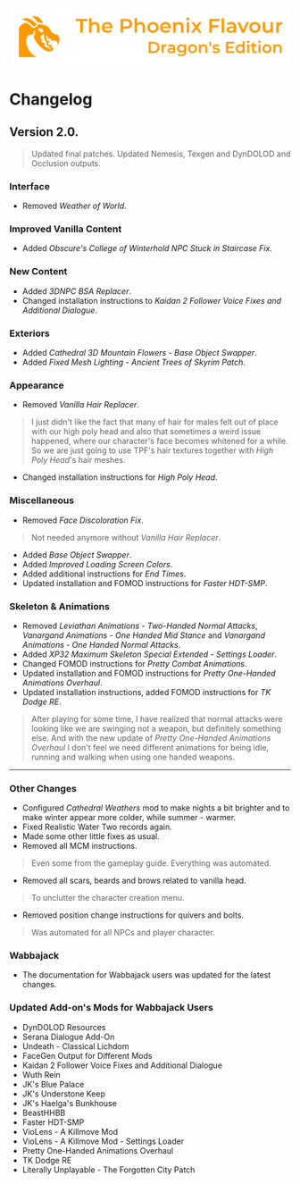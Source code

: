 ![image](images/Banner.png)

# Changelog

## Version 2.0.

> Updated final patches. Updated Nemesis, Texgen and DynDOLOD and Occlusion outputs.

### Interface

* Removed _Weather of World_.

### Improved Vanilla Content

* Added _Obscure's College of Winterhold NPC Stuck in Staircase Fix_.

### New Content

* Added _3DNPC BSA Replacer_.
* Changed installation instructions to _Kaidan 2 Follower Voice Fixes and Additional Dialogue_.

### Exteriors

* Added _Cathedral 3D Mountain Flowers - Base Object Swapper_.
* Added _Fixed Mesh Lighting - Ancient Trees of Skyrim Patch_.

### Appearance

* Removed _Vanilla Hair Replacer_.
> I just didn't like the fact that many of hair for males felt out of place with our high poly head and also that sometimes a weird issue happened, 
where our character's face becomes whitened for a while. So we are just going to use TPF's hair textures together with _High Poly Head_'s hair meshes.
* Changed installation instructions for _High Poly Head_.

### Miscellaneous

* Removed _Face Discoloration Fix_.
> Not needed anymore without _Vanilla Hair Replacer_.
* Added _Base Object Swapper_.
* Added _Improved Loading Screen Colors_.
* Added additional instructions for _End Times_.
* Updated installation and FOMOD instructions for _Faster HDT-SMP_.

### Skeleton & Animations

* Removed _Leviathan Animations - Two-Handed Normal Attacks_, _Vanargand Animations - One Handed Mid Stance_ and _Vanargand Animations - One Handed Normal Attacks_.
* Added _XP32 Maximum Skeleton Special Extended - Settings Loader_.
* Changed FOMOD instructions for _Pretty Combat Animations_.
* Updated installation and FOMOD instructions for _Pretty One-Handed Animations Overhaul_.
* Updated installation instructions, added FOMOD instructions for _TK Dodge RE_.
> After playing for some time, I have realized that normal attacks were looking like we are swinging not a weapon, but definitely something else. And with the new update of _Pretty One-Handed Animations Overhaul_ I don't feel we need different animations for being idle, running and walking when using one handed weapons.

---

### Other Changes

* Configured _Cathedral Weathers_ mod to make nights a bit brighter and to make winter appear more colder, while summer - warmer.
* Fixed Realistic Water Two records again.
* Made some other little fixes as usual.
* Removed all MCM instructions.
> Even some from the gameplay guide. Everything was automated.
* Removed all scars, beards and brows related to vanilla head.
> To unclutter the character creation menu.
* Removed position change instructions for quivers and bolts.
> Was automated for all NPCs and player character.

### Wabbajack

* The documentation for Wabbajack users was updated for the latest changes.

### Updated Add-on's Mods for Wabbajack Users

* DynDOLOD Resources
* Serana Dialogue Add-On
* Undeath - Classical Lichdom
* FaceGen Output for Different Mods
* Kaidan 2 Follower Voice Fixes and Additional Dialogue
* Wuth Rein
* JK's Blue Palace
* JK's Understone Keep
* JK's Haelga's Bunkhouse
* BeastHHBB
* Faster HDT-SMP
* VioLens - A Killmove Mod
* VioLens - A Killmove Mod - Settings Loader
* Pretty One-Handed Animations Overhaul
* TK Dodge RE
* Literally Unplayable - The Forgotten City Patch
